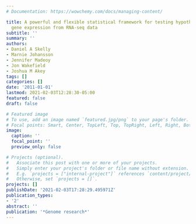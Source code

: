 ```yaml
---
# Documentation: https://wowchemy.com/docs/managing-content/

title: A powerful and flexible statistical framework for testing hypotheses of allele-specific
  gene expression from RNA-seq data
subtitle: ''
summary: ''
authors:
- Daniel A Skelly
- Marnie Johansson
- Jennifer Madeoy
- Jon Wakefield
- Joshua M Akey
tags: []
categories: []
date: '2011-01-01'
lastmod: 2021-02-03T12:28:30-05:00
featured: false
draft: false

# Featured image
# To use, add an image named `featured.jpg/png` to your page's folder.
# Focal points: Smart, Center, TopLeft, Top, TopRight, Left, Right, BottomLeft, Bottom, BottomRight.
image:
  caption: ''
  focal_point: ''
  preview_only: false

# Projects (optional).
#   Associate this post with one or more of your projects.
#   Simply enter your project's folder or file name without extension.
#   E.g. `projects = ["internal-project"]` references `content/project/deep-learning/index.md`.
#   Otherwise, set `projects = []`.
projects: []
publishDate: '2021-02-03T17:28:29.495971Z'
publication_types:
- '2'
abstract: ''
publication: '*Genome research*'
---
```

